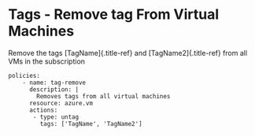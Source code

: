 Tags - Remove tag From Virtual Machines
=======================================

Remove the tags [TagName]{.title-ref} and [TagName2]{.title-ref} from
all VMs in the subscription

``` {.yaml}
policies:
    - name: tag-remove
      description: |
        Removes tags from all virtual machines
      resource: azure.vm
      actions:
       - type: untag
         tags: ['TagName', 'TagName2']
```
